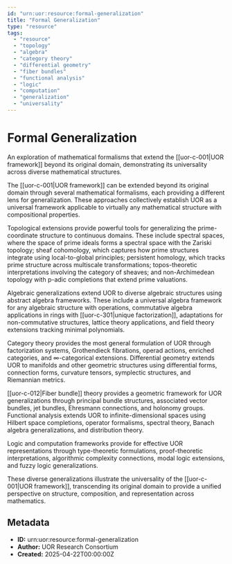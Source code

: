 ```yaml
---
id: "urn:uor:resource:formal-generalization"
title: "Formal Generalization"
type: "resource"
tags:
  - "resource"
  - "topology"
  - "algebra"
  - "category theory"
  - "differential geometry"
  - "fiber bundles"
  - "functional analysis"
  - "logic"
  - "computation"
  - "generalization"
  - "universality"
---
```


# Formal Generalization

An exploration of mathematical formalisms that extend the [[uor-c-001|UOR framework]] beyond its original domain, demonstrating its universality across diverse mathematical structures.

The [[uor-c-001|UOR framework]] can be extended beyond its original domain through several mathematical formalisms, each providing a different lens for generalization. These approaches collectively establish UOR as a universal framework applicable to virtually any mathematical structure with compositional properties.

Topological extensions provide powerful tools for generalizing the prime-coordinate structure to continuous domains. These include spectral spaces, where the space of prime ideals forms a spectral space with the Zariski topology; sheaf cohomology, which captures how prime structures integrate using local-to-global principles; persistent homology, which tracks prime structure across multiscale transformations; topos-theoretic interpretations involving the category of sheaves; and non-Archimedean topology with p-adic completions that extend prime valuations.

Algebraic generalizations extend UOR to diverse algebraic structures using abstract algebra frameworks. These include a universal algebra framework for any algebraic structure with operations, commutative algebra applications in rings with [[uor-c-301|unique factorization]], adaptations for non-commutative structures, lattice theory applications, and field theory extensions tracking minimal polynomials.

Category theory provides the most general formulation of UOR through factorization systems, Grothendieck fibrations, operad actions, enriched categories, and ∞-categorical extensions. Differential geometry extends UOR to manifolds and other geometric structures using differential forms, connection forms, curvature tensors, symplectic structures, and Riemannian metrics.

[[uor-c-012|Fiber bundle]] theory provides a geometric framework for UOR generalizations through principal bundle structures, associated vector bundles, jet bundles, Ehresmann connections, and holonomy groups. Functional analysis extends UOR to infinite-dimensional spaces using Hilbert space completions, operator formalisms, spectral theory, Banach algebra generalizations, and distribution theory.

Logic and computation frameworks provide for effective UOR representations through type-theoretic formulations, proof-theoretic interpretations, algorithmic complexity connections, modal logic extensions, and fuzzy logic generalizations.

These diverse generalizations illustrate the universality of the [[uor-c-001|UOR framework]], transcending its original domain to provide a unified perspective on structure, composition, and representation across mathematics.

## Metadata

- **ID:** urn:uor:resource:formal-generalization
- **Author:** UOR Research Consortium
- **Created:** 2025-04-22T00:00:00Z
